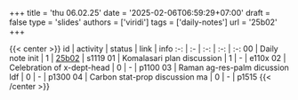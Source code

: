 +++
title = 'thu 06.02.25'
date = '2025-02-06T06:59:29+07:00'
draft = false
type = 'slides'
authors = ['viridi']
tags = ['daily-notes']
url = '25b02'
+++

{{< center >}}
id | activity | status | link | info
:-: | :- | :-: | :-: | :-:
00 | Daily note init                 | 1 | [25b02](/rusn/25b02) | s1119
01 | Komalasari plan discussion      | 1 | - | e110x
02 | Celebration of x-dept-head      | 0 | - | p1100
03 | Raman ag-res-palm dicussion ldf | 0 | - | p1300
04 | Carbon stat-prop discussion ma  | 0 | - | p1515
{{< /center >}}
